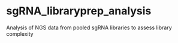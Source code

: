 # sgRNA_libraryprep_analysis
Analysis of NGS data from pooled sgRNA libraries to assess library complexity
